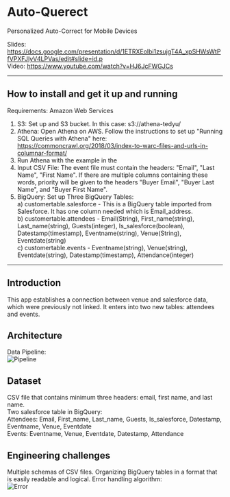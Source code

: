 # Auto-Querect

Personalized Auto-Correct for Mobile Devices

Slides:  https://docs.google.com/presentation/d/1ETRXEolbi1zsujgT4A_xpSHWsWtPfVPXFJIyV4LPVas/edit#slide=id.p
<br>Video:  https://www.youtube.com/watch?v=HJ6JcFWGJCs

<hr/>

## How to install and get it up and running

Requirements:  Amazon Web Services

1)  S3:  Set up and S3 bucket.  In this case:  s3://athena-tedyu/
2)  Athena:  Open Athena on AWS.  Follow the instructions to set up "Running SQL Queries with Athena" here:  https://commoncrawl.org/2018/03/index-to-warc-files-and-urls-in-columnar-format/
3)  Run Athena with the example in the 
5)  Input CSV File:  The event file must contain the headers:  "Email", "Last Name", "First Name".  If there are multiple columns containing these words, priority will be given to the headers "Buyer Email", "Buyer Last Name", and "Buyer First Name".
6)  BigQuery:  Set up Three BigQuery Tables:
<br>a)  customertable.salesforce - This is a BigQuery table imported from Salesforce.  It has one column needed which is Email_address.
<br>b)  customertable.attendees - Email(String), First_name(string), Last_name(string), Guests(integer), Is_salesforce(boolean), Datestamp(timestamp), Eventname(string), Venue(String), Eventdate(string)
<br>c)  customertable.events - Eventname(string), Venue(string), Eventdate(string), Datestamp(timestamp), Attendance(integer)
<hr/>

## Introduction
This app establishes a connection between venue and salesforce data, which were previously not linked.  It enters into two new tables:  attendees and events.

## Architecture
Data Pipeline:  
![Pipeline](https://imgur.com/PIiQevq.png)

## Dataset
CSV file that contains minimum three headers:  email, first name, and last name.  
Two salesforce table in BigQuery:
<br>Attendees:  Email, First_name, Last_name, Guests, Is_salesforce, Datestamp, Eventname, Venue, Eventdate
<br>Events:  Eventname, Venue, Eventdate, Datestamp, Attendance

## Engineering challenges
Multiple schemas of CSV files.  Organizing BigQuery tables in a format that is easily readable and logical.  Error handling algorithm:  
![Error](https://imgur.com/fWY7Drk.png)
